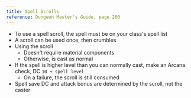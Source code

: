 ```yaml
---
title: Spell Scrolls
reference: Dungeon Master's Guide, page 200
---
```


- To use a spell scroll, the spell must be on your class's spell list
- A scroll can be used once, then crumbles
- Using the scroll
  - Doesn't require material components
  - Otherwise, is cast as normal
- If the spell is higher level than you can normally cast, make an Arcana check, DC `10 + spell level`
  - On a failure, the scroll is still consumed
- Spell save DC and attack bonus are determined by the scroll, not the caster
